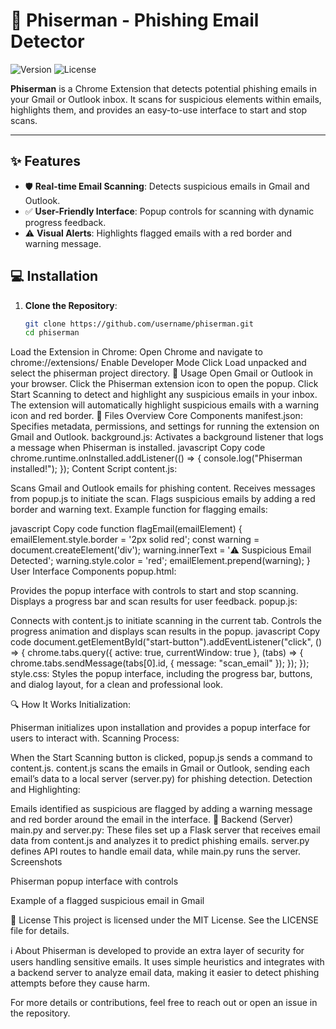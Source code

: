 # :email: Phiserman - Phishing Email Detector

![Version](https://img.shields.io/badge/version-1.0-green) ![License](https://img.shields.io/badge/license-MIT-blue)

**Phiserman** is a Chrome Extension that detects potential phishing emails in your Gmail or Outlook inbox. It scans for suspicious elements within emails, highlights them, and provides an easy-to-use interface to start and stop scans.

---

## :sparkles: Features

- :shield: **Real-time Email Scanning**: Detects suspicious emails in Gmail and Outlook.
- :white_check_mark: **User-Friendly Interface**: Popup controls for scanning with dynamic progress feedback.
- :warning: **Visual Alerts**: Highlights flagged emails with a red border and warning message.

## :computer: Installation

1. **Clone the Repository**:
   ```bash
   git clone https://github.com/username/phiserman.git
   cd phiserman
Load the Extension in Chrome:
Open Chrome and navigate to chrome://extensions/
Enable Developer Mode
Click Load unpacked and select the phiserman project directory.
:hammer: Usage
Open Gmail or Outlook in your browser.
Click the Phiserman extension icon to open the popup.
Click Start Scanning to detect and highlight any suspicious emails in your inbox.
The extension will automatically highlight suspicious emails with a warning icon and red border.
:file_folder: Files Overview
Core Components
manifest.json: Specifies metadata, permissions, and settings for running the extension on Gmail and Outlook.
background.js: Activates a background listener that logs a message when Phiserman is installed.
javascript
Copy code
chrome.runtime.onInstalled.addListener(() => {
    console.log("Phiserman installed!");
});
Content Script
content.js:

Scans Gmail and Outlook emails for phishing content.
Receives messages from popup.js to initiate the scan.
Flags suspicious emails by adding a red border and warning text.
Example function for flagging emails:

javascript
Copy code
function flagEmail(emailElement) {
    emailElement.style.border = '2px solid red';
    const warning = document.createElement('div');
    warning.innerText = '⚠️ Suspicious Email Detected';
    warning.style.color = 'red';
    emailElement.prepend(warning);
}
User Interface Components
popup.html:

Provides the popup interface with controls to start and stop scanning.
Displays a progress bar and scan results for user feedback.
popup.js:

Connects with content.js to initiate scanning in the current tab.
Controls the progress animation and displays scan results in the popup.
javascript
Copy code
document.getElementById("start-button").addEventListener("click", () => {
    chrome.tabs.query({ active: true, currentWindow: true }, (tabs) => {
        chrome.tabs.sendMessage(tabs[0].id, { message: "scan_email" });
    });
});
style.css: Styles the popup interface, including the progress bar, buttons, and dialog layout, for a clean and professional look.

:mag: How It Works
Initialization:

Phiserman initializes upon installation and provides a popup interface for users to interact with.
Scanning Process:

When the Start Scanning button is clicked, popup.js sends a command to content.js.
content.js scans the emails in Gmail or Outlook, sending each email’s data to a local server (server.py) for phishing detection.
Detection and Highlighting:

Emails identified as suspicious are flagged by adding a warning message and red border around the email in the interface.
:wrench: Backend (Server)
main.py and server.py:
These files set up a Flask server that receives email data from content.js and analyzes it to predict phishing emails.
server.py defines API routes to handle email data, while main.py runs the server.
Screenshots

Phiserman popup interface with controls


Example of a flagged suspicious email in Gmail

:scroll: License
This project is licensed under the MIT License. See the LICENSE file for details.

:information_source: About
Phiserman is developed to provide an extra layer of security for users handling sensitive emails. It uses simple heuristics and integrates with a backend server to analyze email data, making it easier to detect phishing attempts before they cause harm.

For more details or contributions, feel free to reach out or open an issue in the repository.